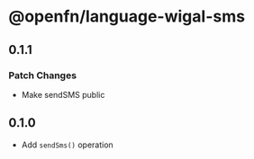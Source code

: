 # @openfn/language-wigal-sms

## 0.1.1

### Patch Changes

- Make sendSMS public

## 0.1.0

- Add `sendSms()` operation
